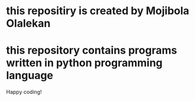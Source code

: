 # this repositiry is created by Mojibola Olalekan
# this repository contains programs written in python programming language

Happy coding!